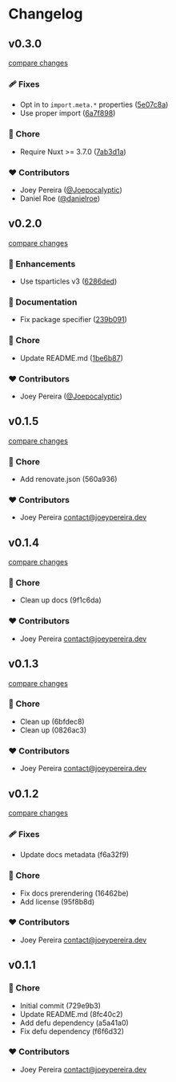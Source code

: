 # Changelog


## v0.3.0

[compare changes](https://github.com/Joepocalyptic/nuxt-particles/compare/v0.2.0...v0.3.0)

### 🩹 Fixes

- Opt in to `import.meta.*` properties ([5e07c8a](https://github.com/Joepocalyptic/nuxt-particles/commit/5e07c8a))
- Use proper import ([6a7f898](https://github.com/Joepocalyptic/nuxt-particles/commit/6a7f898))

### 🏡 Chore

- Require Nuxt >= 3.7.0 ([7ab3d1a](https://github.com/Joepocalyptic/nuxt-particles/commit/7ab3d1a))

### ❤️ Contributors

- Joey Pereira ([@Joepocalyptic](http://github.com/Joepocalyptic))
- Daniel Roe ([@danielroe](http://github.com/danielroe))

## v0.2.0

[compare changes](https://github.com/Joepocalyptic/nuxt-particles/compare/v0.1.5...v0.2.0)

### 🚀 Enhancements

- Use tsparticles v3 ([6286ded](https://github.com/Joepocalyptic/nuxt-particles/commit/6286ded))

### 📖 Documentation

- Fix package specifier ([239b091](https://github.com/Joepocalyptic/nuxt-particles/commit/239b091))

### 🏡 Chore

- Update README.md ([1be6b87](https://github.com/Joepocalyptic/nuxt-particles/commit/1be6b87))

### ❤️ Contributors

- Joey Pereira ([@Joepocalyptic](http://github.com/Joepocalyptic))

## v0.1.5

[compare changes](https://undefined/undefined/compare/v0.1.4...v0.1.5)

### 🏡 Chore

- Add renovate.json (560a936)

### ❤️  Contributors

- Joey Pereira <contact@joeypereira.dev>

## v0.1.4

[compare changes](https://undefined/undefined/compare/v0.1.3...v0.1.4)

### 🏡 Chore

- Clean up docs (9f1c6da)

### ❤️  Contributors

- Joey Pereira <contact@joeypereira.dev>

## v0.1.3

[compare changes](https://undefined/undefined/compare/v0.1.2...v0.1.3)

### 🏡 Chore

- Clean up (6bfdec8)
- Clean up (0826ac3)

### ❤️  Contributors

- Joey Pereira <contact@joeypereira.dev>

## v0.1.2

[compare changes](https://undefined/undefined/compare/v0.1.1...v0.1.2)

### 🩹 Fixes

- Update docs metadata (f6a32f9)

### 🏡 Chore

- Fix docs prerendering (16462be)
- Add license (95f8b8d)

### ❤️  Contributors

- Joey Pereira <contact@joeypereira.dev>

## v0.1.1


### 🏡 Chore

- Initial commit (729e9b3)
- Update README.md (8fc40c2)
- Add defu dependency (a5a41a0)
- Fix defu dependency (f6f6d32)

### ❤️  Contributors

- Joey Pereira <contact@joeypereira.dev>

